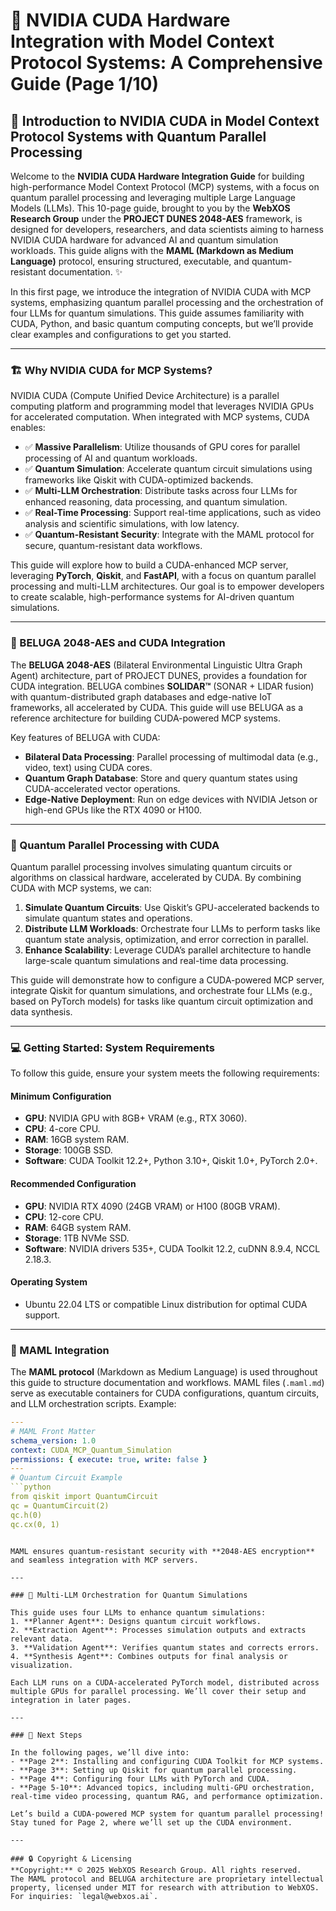 # 🐪 NVIDIA CUDA Hardware Integration with Model Context Protocol Systems: A Comprehensive Guide (Page 1/10)

## 🌌 Introduction to NVIDIA CUDA in Model Context Protocol Systems with Quantum Parallel Processing

Welcome to the **NVIDIA CUDA Hardware Integration Guide** for building high-performance Model Context Protocol (MCP) systems, with a focus on quantum parallel processing and leveraging multiple Large Language Models (LLMs). This 10-page guide, brought to you by the **WebXOS Research Group** under the **PROJECT DUNES 2048-AES** framework, is designed for developers, researchers, and data scientists aiming to harness NVIDIA CUDA hardware for advanced AI and quantum simulation workloads. This guide aligns with the **MAML (Markdown as Medium Language)** protocol, ensuring structured, executable, and quantum-resistant documentation. ✨

In this first page, we introduce the integration of NVIDIA CUDA with MCP systems, emphasizing quantum parallel processing and the orchestration of four LLMs for quantum simulations. This guide assumes familiarity with CUDA, Python, and basic quantum computing concepts, but we’ll provide clear examples and configurations to get you started.

---

### 🏗️ Why NVIDIA CUDA for MCP Systems?

NVIDIA CUDA (Compute Unified Device Architecture) is a parallel computing platform and programming model that leverages NVIDIA GPUs for accelerated computation. When integrated with MCP systems, CUDA enables:

- ✅ **Massive Parallelism**: Utilize thousands of GPU cores for parallel processing of AI and quantum workloads.
- ✅ **Quantum Simulation**: Accelerate quantum circuit simulations using frameworks like Qiskit with CUDA-optimized backends.
- ✅ **Multi-LLM Orchestration**: Distribute tasks across four LLMs for enhanced reasoning, data processing, and quantum simulation.
- ✅ **Real-Time Processing**: Support real-time applications, such as video analysis and scientific simulations, with low latency.
- ✅ **Quantum-Resistant Security**: Integrate with the MAML protocol for secure, quantum-resistant data workflows.

This guide will explore how to build a CUDA-enhanced MCP server, leveraging **PyTorch**, **Qiskit**, and **FastAPI**, with a focus on quantum parallel processing and multi-LLM architectures. Our goal is to empower developers to create scalable, high-performance systems for AI-driven quantum simulations.

---

### 🐋 BELUGA 2048-AES and CUDA Integration

The **BELUGA 2048-AES** (Bilateral Environmental Linguistic Ultra Graph Agent) architecture, part of PROJECT DUNES, provides a foundation for CUDA integration. BELUGA combines **SOLIDAR™** (SONAR + LIDAR fusion) with quantum-distributed graph databases and edge-native IoT frameworks, all accelerated by CUDA. This guide will use BELUGA as a reference architecture for building CUDA-powered MCP systems.

Key features of BELUGA with CUDA:
- **Bilateral Data Processing**: Parallel processing of multimodal data (e.g., video, text) using CUDA cores.
- **Quantum Graph Database**: Store and query quantum states using CUDA-accelerated vector operations.
- **Edge-Native Deployment**: Run on edge devices with NVIDIA Jetson or high-end GPUs like the RTX 4090 or H100.

---

### 🌠 Quantum Parallel Processing with CUDA

Quantum parallel processing involves simulating quantum circuits or algorithms on classical hardware, accelerated by CUDA. By combining CUDA with MCP systems, we can:

1. **Simulate Quantum Circuits**: Use Qiskit’s GPU-accelerated backends to simulate quantum states and operations.
2. **Distribute LLM Workloads**: Orchestrate four LLMs to perform tasks like quantum state analysis, optimization, and error correction in parallel.
3. **Enhance Scalability**: Leverage CUDA’s parallel architecture to handle large-scale quantum simulations and real-time data processing.

This guide will demonstrate how to configure a CUDA-powered MCP server, integrate Qiskit for quantum simulations, and orchestrate four LLMs (e.g., based on PyTorch models) for tasks like quantum circuit optimization and data synthesis.

---

### 💻 Getting Started: System Requirements

To follow this guide, ensure your system meets the following requirements:

#### Minimum Configuration
- **GPU**: NVIDIA GPU with 8GB+ VRAM (e.g., RTX 3060).
- **CPU**: 4-core CPU.
- **RAM**: 16GB system RAM.
- **Storage**: 100GB SSD.
- **Software**: CUDA Toolkit 12.2+, Python 3.10+, Qiskit 1.0+, PyTorch 2.0+.

#### Recommended Configuration
- **GPU**: NVIDIA RTX 4090 (24GB VRAM) or H100 (80GB VRAM).
- **CPU**: 12-core CPU.
- **RAM**: 64GB system RAM.
- **Storage**: 1TB NVMe SSD.
- **Software**: NVIDIA drivers 535+, CUDA Toolkit 12.2, cuDNN 8.9.4, NCCL 2.18.3.

#### Operating System
- Ubuntu 22.04 LTS or compatible Linux distribution for optimal CUDA support.

---

### 📜 MAML Integration

The **MAML protocol** (Markdown as Medium Language) is used throughout this guide to structure documentation and workflows. MAML files (`.maml.md`) serve as executable containers for CUDA configurations, quantum circuits, and LLM orchestration scripts. Example:

```yaml
---
# MAML Front Matter
schema_version: 1.0
context: CUDA_MCP_Quantum_Simulation
permissions: { execute: true, write: false }
---
# Quantum Circuit Example
```python
from qiskit import QuantumCircuit
qc = QuantumCircuit(2)
qc.h(0)
qc.cx(0, 1)
```
```

MAML ensures quantum-resistant security with **2048-AES encryption** and seamless integration with MCP servers.

---

### 🧠 Multi-LLM Orchestration for Quantum Simulations

This guide uses four LLMs to enhance quantum simulations:
1. **Planner Agent**: Designs quantum circuit workflows.
2. **Extraction Agent**: Processes simulation outputs and extracts relevant data.
3. **Validation Agent**: Verifies quantum states and corrects errors.
4. **Synthesis Agent**: Combines outputs for final analysis or visualization.

Each LLM runs on a CUDA-accelerated PyTorch model, distributed across multiple GPUs for parallel processing. We’ll cover their setup and integration in later pages.

---

### 🚀 Next Steps

In the following pages, we’ll dive into:
- **Page 2**: Installing and configuring CUDA Toolkit for MCP systems.
- **Page 3**: Setting up Qiskit for quantum parallel processing.
- **Page 4**: Configuring four LLMs with PyTorch and CUDA.
- **Page 5-10**: Advanced topics, including multi-GPU orchestration, real-time video processing, quantum RAG, and performance optimization.

Let’s build a CUDA-powered MCP system for quantum parallel processing! Stay tuned for Page 2, where we’ll set up the CUDA environment.

---

### 🔒 Copyright & Licensing
**Copyright:** © 2025 WebXOS Research Group. All rights reserved.  
The MAML protocol and BELUGA architecture are proprietary intellectual property, licensed under MIT for research with attribution to WebXOS.  
For inquiries: `legal@webxos.ai`.